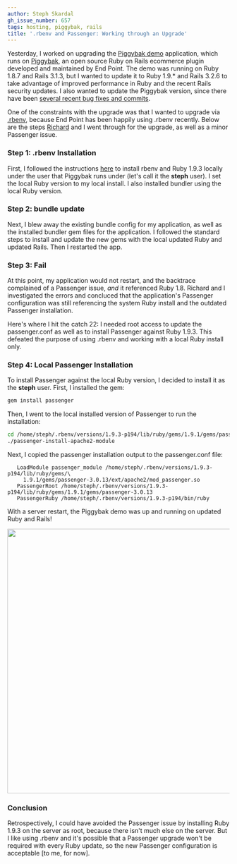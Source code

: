 ```yaml
---
author: Steph Skardal
gh_issue_number: 657
tags: hosting, piggybak, rails
title: '.rbenv and Passenger: Working through an Upgrade'
---
```


Yesterday, I worked on upgrading the [Piggybak demo](https://github.com/piggybak/demo) application, which runs on [Piggybak](https://github.com/piggybak/piggybak), an open source Ruby on Rails ecommerce plugin developed and maintained by End Point. The demo was running on Ruby 1.8.7 and Rails 3.1.3, but I wanted to update it to Ruby 1.9.* and Rails 3.2.6 to take advantage of improved performance in Ruby and the recent Rails security updates. I also wanted to update the Piggybak version, since there have been [several recent bug fixes and commits](https://github.com/stephskardal/piggybak/commits/master).

One of the constraints with the upgrade was that I wanted to upgrade via [.rbenv](https://github.com/sstephenson/rbenv/), because End Point has been happily using .rbenv recently. Below are the steps [Richard](/team/richard_templet) and I went through for the upgrade, as well as a minor Passenger issue.

### Step 1: .rbenv Installation

First, I followed the instructions [here](https://github.com/sstephenson/rbenv/) to install rbenv and Ruby 1.9.3 locally under the user that Piggybak runs under (let's call it the **steph** user). I set the local Ruby version to my local install. I also installed bundler using the local Ruby version.

### Step 2: bundle update

Next, I blew away the existing bundle config for my application, as well as the installed bundler gem files for the application. I followed the standard steps to install and update the new gems with the local updated Ruby and updated Rails. Then I restarted the app.

### Step 3: Fail

At this point, my application would not restart, and the backtrace complained of a Passenger issue, *and* it referenced Ruby 1.8. Richard and I investigated the errors and concluced that the application's Passenger configuration was still referencing the system Ruby install and the outdated Passenger installation.

Here's where I hit the catch 22: I needed root access to update the passenger.conf as well as to install Passenger against Ruby 1.9.3. This defeated the purpose of using .rbenv and working with a local Ruby install only.

### Step 4: Local Passenger Installation

To install Passenger against the local Ruby version, I decided to install it as the **steph** user. First, I installed the gem:

```ruby
gem install passenger
```

Then, I went to the local installed version of Passenger to run the installation:

```bash
cd /home/steph/.rbenv/versions/1.9.3-p194/lib/ruby/gems/1.9.1/gems/passenger-3.0.13/bin
./passenger-install-apache2-module
```

Next, I copied the passenger installation output to the passenger.conf file:

```
   LoadModule passenger_module /home/steph/.rbenv/versions/1.9.3-p194/lib/ruby/gems/\
     1.9.1/gems/passenger-3.0.13/ext/apache2/mod_passenger.so
   PassengerRoot /home/steph/.rbenv/versions/1.9.3-p194/lib/ruby/gems/1.9.1/gems/passenger-3.0.13
   PassengerRuby /home/steph/.rbenv/versions/1.9.3-p194/bin/ruby
```

With a server restart, the Piggybak demo was up and running on updated Ruby and Rails!

<img border="0" src="/blog/2012/06/22/rbenv-passenger-upgrade/image-0.png" width="600"/>

### Conclusion

Retrospectively, I could have avoided the Passenger issue by installing Ruby 1.9.3 on the server as root, because there isn't much else on the server. But I like using .rbenv and it's possible that a Passenger upgrade won't be required with every Ruby update, so the new Passenger configuration is acceptable [to me, for now].
